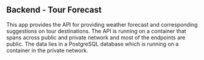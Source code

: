 ## Backend - Tour Forecast

This app provides the API for providing weather forecast and corresponding suggestions on tour destinations. The API is running on a container that spans across public and private network and most of the endpoints are public. The data lies in a PostgreSQL database which is running on a container in the private network.

